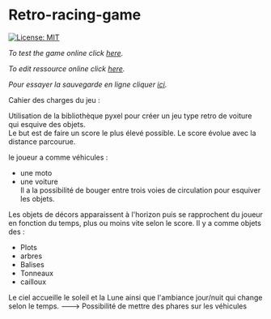 # Retro-racing-game
[![License: MIT](https://img.shields.io/badge/License-MIT-yellow.svg)](LICENSE)

*To test the game online click [here](https://kitao.github.io/pyxel/wasm/launcher/?run=rattlessnake.retro-racing-game.game).*

*To edit ressource online click [here](https://kitao.github.io/pyxel/wasm/launcher/?edit=rattlessnake.retro-racing-game.graphics).*


*Pour essayer la sauvegarde en ligne cliquer [ici](https://kitao.github.io/pyxel/wasm/launcher/?run=rattlessnake.retro-racing-game.sauvegarde).*



Cahier des charges du jeu :

Utilisation de la bibliothèque pyxel pour créer un jeu type retro de voiture qui esquive des objets.<br>
Le but est de faire un score le plus élevé possible. Le score évolue avec la distance parcourue.

le joueur a comme véhicules :
  - une moto
  - une voiture <br>
Il a la possibilité de bouger entre trois voies de circulation pour esquiver les objets.

Les objets de décors apparaissent à l'horizon puis se rapprochent du joueur en fonction du temps, plus ou moins vite selon le score.
Il y a comme objets des :
  - Plots
  - arbres
  - Balises
  - Tonneaux
  - cailloux

Le ciel accueille le soleil et la Lune ainsi que l'ambiance jour/nuit qui change selon le temps.   ---> Possibilité de mettre des phares sur les véhicules


 <!--projet : https://www.pyxelstudio.net/studio/h65auydj -->
 <!-- https://www.pyxelstudio.net/studio/sluj96ez -->    
 <!-- https://www.pyxelstudio.net/studio/n65wcdf2 -->
